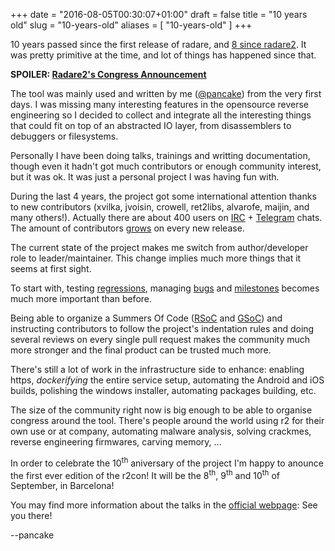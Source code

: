 +++
date = "2016-08-05T00:30:07+01:00"
draft = false
title = "10 years old"
slug = "10-years-old"
aliases = [
	"10-years-old"
]
+++

10 years passed since the first release of radare, and [8 since radare2](https://github.com/radare/radare2/commit/c5e588e). It was pretty primitive at the time, and lot of things has happened since that.

**SPOILER: [Radare2's Congress Announcement](http://rada.re/con)**

The tool was mainly used and written by me ([@pancake](https://twitter.com/trufae)) from the very first days. I was missing many interesting features in the opensource reverse engineering so I decided to collect and integrate all the interesting things that could fit on top of an abstracted IO layer, from disassemblers to debuggers or filesystems.

Personally I have been doing talks, trainings and writting documentation, though even it hadn't got much contributors or enough community interest, but it was ok. It was just a personal project I was having fun with.

During the last 4 years, the project got some international attention thanks to new contributors (xvilka, jvoisin, crowell, ret2libs, alvarofe, maijin, and many others!). Actually there are about 400 users on [IRC](irc://irc.freenode.net/radare) + [Telegram](https://telegram.me/joinchat/ACR-FgWyg1bbu9YUzT_5pg) chats. The amount of contributors [grows](https://github.com/radare/radare2/graphs/contributors) on every new release.

The current state of the project makes me switch from author/developer role to leader/maintainer. This change implies much more things that it seems at first sight.

To start with, testing [regressions](https://github.com/radare/radare2-regressions), managing [bugs]( https://github.com/radare/radare2/issues ) and [milestones](https://github.com/radare/radare2/milestones) becomes much more important than before.

Being able to organize a Summers Of Code ([RSoC](http://rada.re/rsoc/2016/) and [GSoC](http://radare.re/gsoc/2016)) and instructing contributors to follow the project's indentation rules and doing several reviews on every single pull request makes the community much more stronger and the final product can be trusted much more.

There's still a lot of work in the infrastructure side to enhance: enabling https, *dockerifying* the entire service setup, automating the Android and iOS builds, polishing the windows installer, automating packages building, etc.

The size of the community right now is big enough to be able to organise congress around the tool. There's people around the world using r2 for their own use or at company, automating malware analysis, solving crackmes, reverse engineering firmwares, carving memory, ...

In order to celebrate the 10<sup>th</sup> aniversary of the project I'm happy to anounce the first ever edition of the r2con! It will be the 8<sup>th</sup>, 9<sup>th</sup> and 10<sup>th</sup> of September, in Barcelona!

You may find more information about the talks in the [official webpage](http://rada.re/con): See you there!

--pancake

